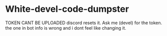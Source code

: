 # White-devel-code-dumpster
TOKEN CANT BE UPLOADED discord resets it. Ask me (devel) for the token. the one in bot info is wrong and i dont feel like changing it.

